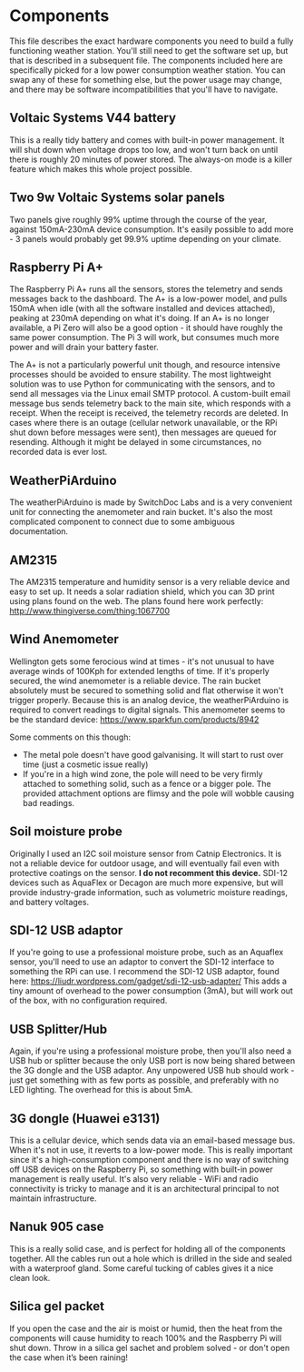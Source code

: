 Components
==========

This file describes the exact hardware components you need to build a fully functioning weather station. You'll still need to get the software set up, but that is described in a subsequent file.
The components included here are specifically picked for a low power consumption weather station. You can swap any of these for something else, but the power usage may change, and there may be software incompatibilities that you'll have to navigate.

Voltaic Systems V44 battery
---------------------------
This is a really tidy battery and comes with built-in power management. It will shut down when voltage drops too low, and won't turn back on until there is roughly 20 minutes of power stored. The always-on mode is a killer feature which makes this whole project possible.

Two 9w Voltaic Systems solar panels
-----------------------------------
Two panels give roughly 99% uptime through the course of the year, against 150mA-230mA device consumption. It's easily possible to add more - 3 panels would probably get 99.9% uptime depending on your climate.

Raspberry Pi A+
---------------
The Raspberry Pi A+ runs all the sensors, stores the telemetry and sends messages back to the dashboard. The A+ is a low-power model, and pulls 150mA when idle (with all the software installed and devices attached), peaking at 230mA depending on what it's doing.
If an A+ is no longer available, a Pi Zero will also be a good option - it should have roughly the same power consumption.
The Pi 3 will work, but consumes much more power and will drain your battery faster.

The A+ is not a particularly powerful unit though, and resource intensive processes should be avoided to ensure stability. The most lightweight solution was to use Python for communicating with the sensors, and to send all messages via the Linux email SMTP protocol.
A custom-built email message bus sends telemetry back to the main site, which responds with a receipt. When the receipt is received, the telemetry records are deleted. In cases where there is an outage (cellular network unavailable, or the RPi shut down before messages were sent), then messages are queued for resending. Although it might be delayed in some circumstances, no recorded data is ever lost.

WeatherPiArduino
----------------
The weatherPiArduino is made by SwitchDoc Labs and is a very convenient unit for connecting the anemometer and rain bucket. It's also the most complicated component to connect due to some ambiguous documentation.

AM2315
------
The AM2315 temperature and humidity sensor is a very reliable device and easy to set up. It needs a solar radiation shield, which you can 3D print using plans found on the web.
The plans found here work perfectly: http://www.thingiverse.com/thing:1067700

Wind Anemometer
---------------
Wellington gets some ferocious wind at times - it's not unusual to have average winds of 100Kph for extended lengths of time. If it's properly secured, the wind anemometer is a reliable device. The rain bucket absolutely must be secured to something solid and flat otherwise it won't trigger properly. Because this is an analog device, the weatherPiArduino is required to convert readings to digital signals.
This anemometer seems to be the standard device: https://www.sparkfun.com/products/8942

Some comments on this though:

* The metal pole doesn't have good galvanising. It will start to rust over time (just a cosmetic issue really)
* If you're in a high wind zone, the pole will need to be very firmly attached to something solid, such as a fence or a bigger pole. The provided attachment options are flimsy and the pole will wobble causing bad readings.

Soil moisture probe
-------------------
Originally I used an I2C soil moisture sensor from Catnip Electronics. It is not a reliable device for outdoor usage, and will eventually fail even with protective coatings on the sensor. **I do not recomment this device.**
SDI-12 devices such as AquaFlex or Decagon are much more expensive, but will provide industry-grade information, such as volumetric moisture readings, and battery voltages.

SDI-12 USB adaptor
------------------
If you're going to use a professional moisture probe, such as an Aquaflex sensor, you'll need to use an adaptor to convert the SDI-12 interface to something the RPi can use.
I recommend the SDI-12 USB adaptor, found here: https://liudr.wordpress.com/gadget/sdi-12-usb-adapter/
This adds a tiny amount of overhead to the power consumption (3mA), but will work out of the box, with no configuration required.

USB Splitter/Hub
----------------
Again, if you're using a professional moisture probe, then you'll also need a USB hub or splitter because the only USB port is now being shared between the 3G dongle and the USB adaptor.
Any unpowered USB hub should work - just get something with as few ports as possible, and preferably with no LED lighting.
The overhead for this is about 5mA.

3G dongle (Huawei e3131)
------------------------
This is a cellular device, which sends data via an email-based message bus. When it's not in use, it reverts to a low-power mode. This is really important since it's a high-consumption component and there is no way of switching off USB devices on the Raspberry Pi, so something with built-in power management is really useful. It's also very reliable - WiFi and radio connectivity is tricky to manage and it is an architectural principal to not maintain infrastructure.

Nanuk 905 case
--------------
This is a really solid case, and is perfect for holding all of the components together. All the cables run out a hole which is drilled in the side and sealed with a waterproof gland. Some careful tucking of cables gives it a nice clean look.

Silica gel packet
-----------------
If you open the case and the air is moist or humid, then the heat from the components will cause humidity to reach 100% and the Raspberry Pi will shut down. Throw in a silica gel sachet and problem solved - or don't open the case when it’s been raining!
